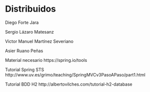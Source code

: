 # Distribuidos

Diego Forte Jara <p>
Sergio Lázaro Matesanz <p>
Victor Manuel Martínez Severiano <p>
Asier Ruano Peñas <p>
<p> <p>
Material necesario https://spring.io/tools <p>
Tutorial Spring STS http://www.uv.es/grimo/teaching/SpringMVCv3PasoAPaso/part1.html <p>
Tutorial BDD H2 http://albertovilches.com/tutorial-h2-database



